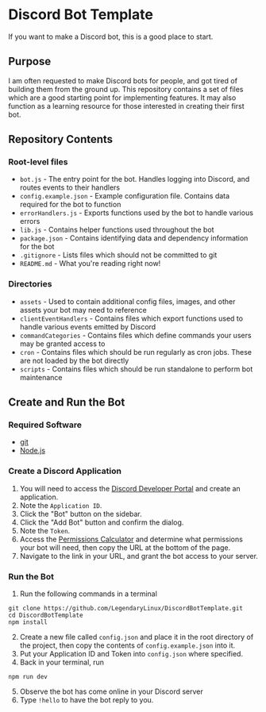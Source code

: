 # Discord Bot Template
If you want to make a Discord bot, this is a good place to start.

## Purpose
I am often requested to make Discord bots for people, and got tired of building them from the ground up. This
repository contains a set of files which are a good starting point for implementing features. It may also function
as a learning resource for those interested in creating their first bot.

## Repository Contents

### Root-level files
- `bot.js` - The entry point for the bot. Handles logging into Discord, and routes events to their handlers
- `config.example.json` - Example configuration file. Contains data required for the bot to function
- `errorHandlers.js` - Exports functions used by the bot to handle various errors
- `lib.js` - Contains helper functions used throughout the bot
- `package.json` - Contains identifying data and dependency information for the bot
- `.gitignore` - Lists files which should not be committed to git
- `README.md` - What you're reading right now!

### Directories
- `assets` - Used to contain additional config files, images, and other assets your bot may need to reference
- `clientEventHandlers` - Contains files which export functions used to handle various events emitted by Discord
- `commandCategories` - Contains files which define commands your users may be granted access to
- `cron` - Contains files which should be run regularly as cron jobs. These are not loaded by the bot directly
- `scripts` - Contains files which should be run standalone to perform bot maintenance

## Create and Run the Bot

### Required Software
- [git](https://git-scm.com/)
- [Node.js](https://nodejs.org/en/)

### Create a Discord Application
1. You will need to access the [Discord Developer Portal](https://discord.com/developers/applications) and create an
application.
2. Note the `Application ID`.
3. Click the "Bot" button on the sidebar.
4. Click the "Add Bot" button and confirm the dialog.
5. Note the `Token`.
6. Access the [Permissions Calculator](https://discordapi.com/permissions.html) and determine what permissions your
bot will need, then copy the URL at the bottom of the page.
7. Navigate to the link in your URL, and grant the bot access to your server.

### Run the Bot
1. Run the following commands in a terminal
```shell
git clone https://github.com/LegendaryLinux/DiscordBotTemplate.git
cd DiscordBotTemplate
npm install
```
2. Create a new file called `config.json` and place it in the root directory of the project, then copy the contents of
`config.example.json` into it.
3. Put your Application ID and Token into `config.json` where specified.
4. Back in your terminal, run
```shell
npm run dev
```
5. Observe the bot has come online in your Discord server
6. Type `!hello` to have the bot reply to you.

